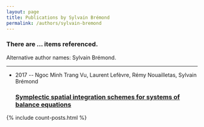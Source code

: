 ```yaml
---
layout: page
title: Publications by Sylvain Brémond
permalink: /authors/sylvain-bremond
---
```


<h3 id="number-posts">There are ... items referenced.</h3>
<p id='info-authors'>Alternative author names: Sylvain Brémond.</p>
<hr />
<ul class="post-list">
<li><span class='post-meta'>2017 -- Ngoc Minh Trang Vu, Laurent Lefèvre, Rémy Nouailletas, Sylvain Brémond</span><h3><a class='post-link' href="{{ site.baseurl }}/symplectic-spatial-integration-schemes-for-systems-of-balance-equations">Symplectic spatial integration schemes for systems of balance equations</a></h3></li>

</ul>
{% include count-posts.html %}
